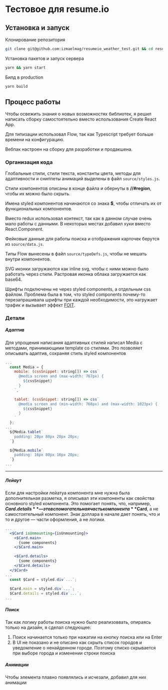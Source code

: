 # Тестовое для resume.io

## Установка и запуск

Клонирование репозитория
```bash
git clone git@github.com:izmaelmag/resumeio_weather_test.git && cd resumeio_weather_test
```

Установка пакетов и запуск сервера
```bash
yarn && yarn start
```

Билд в production
```bash
yarn build
```

## Процесс работы

Чтобы освежить знания о новых возможностях библиотек, я решил написать сборку самостоятельно вместо использования Create React App.

Для типизации использовал Flow, так как Typescript требует больше времени на конфигурацию.

Вебпак настроен на сборку для разработки и продакшена.

### Организация кода

Глобальные стили, стили текста, константы цвета, методы для адаптивности и сниппеты анимаций выделены в файл `source/styles.js`. 

Стили компонентов описаны в конце файла и обернуты в **//#region**, чтобы их можно было скрыть.

Имена styled компонентов начинаются со знака **$**, чтобы отличать их от функциональных компонентов.

Вместо redux использовал контекст, так как в данном случае очень мало работы с данными. В некоторых местах добавил хуки вместо React.Component.

Фейковые данные для работы поиска и отображения карточек берутся из `source/data.js`.

Типы Flow вынесены в файл `source/typeDefs.js`, чтобы не мешать внутри компонентов.

SVG иконки загружаются как inline svg, чтобы с ними можно было работать через стили. Растровая иконка облака загружается как base64.

Шрифты подключены не через styled components, а отдельным css файлом. Проблема была в том, что styled components почему-то перезапрашивала шрифты при каждой необходимости, это нагружает трафик и вызывает эффект [FOIT](https://css-tricks.com/fighting-foit-and-fout-together/).

### Детали

##### Адаптив
Для упрощения написания адаптивных стилей написал Media с методами, принимающими template со стилями. Это позволяет описывать адаптив, сохраняя стиль styled компонентов
```jsx
...
  const Media = {
    mobile: (cssSnippet: string[]) => css`
      @media screen and (max-width: 767px) {
        ${cssSnippet}
      }
    `,

    tablet: (cssSnippet: string[]) => css`
      @media screen and (min-width: 768px) and (max-width: 1023px) {
        ${cssSnippet}
      }
    `
  };
...
  ${Media.tablet`
    padding: 20px 80px 20px 20px;
  `}

  ${Media.mobile`
    padding: 16px 80px 16px 20px;
  `}
...
```
---
##### Лейаут
Если для настройки лейатуа компонента мне нужна была дополнительная разметка, я описывал эти компоненты как свойства основного styled компонента. Это помогает понять, что, например, **$Card.details** — это вспомогательная часть компонента **$Card**, а не самостоятельный компонент. Знак доллара в начале дает понять, что и то и другое — части оформления, а не логики.
```jsx
...
  <$Card isUnmounting={isUnmounting}>
    <$Card.main>
      {some components}
    </$Card.main>

    <$Card.details>
      {some components}
    </$Card.details>
  </$Card>
...
  const $Card = styled.div`...`;
  
  $Card.main = styled.div`...`;
  $Card.details = styled.div`...`;
...
```
##### Поиск
Так как логику работы поиска нужно было реализоввать, опираясь только на дизайн, я сделал следующее:
1. Поиск начинается только при нажатии на кнопку поиска или на Enter
2. В UI не показано и не описано как скрыть список городов и уведомление о ненайденном городе. Поэтому списко скрывается при выборе города и изменении строки поиска

##### Анимации
Чтобы элемента плавно появлялись и исчезали, добавил для них анимации

